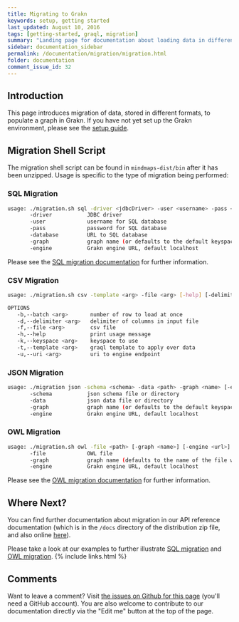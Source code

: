 ```yaml
---
title: Migrating to Grakn
keywords: setup, getting started
last_updated: August 10, 2016
tags: [getting-started, graql, migration]
summary: "Landing page for documentation about loading data in different formats to populate a graph in Grakn."
sidebar: documentation_sidebar
permalink: /documentation/migration/migration.html
folder: documentation
comment_issue_id: 32
---
```


## Introduction
This page introduces migration of data, stored in different formats, to populate a graph in Grakn. If you have not yet set up the Grakn environment, please see the [setup guide](../get-started/setup-guide.html).

## Migration Shell Script
The migration shell script can be found in `mindmaps-dist/bin` after it has been unzipped. Usage is specific to the type of migration being performed:

### SQL Migration

```bash
usage: ./migration.sh sql -driver <jdbcDriver> -user <username> -pass <password> -database <url> -graph <graphname> [engine <url>]
       -driver           JDBC driver
       -user             username for SQL database
       -pass             password for SQL database
       -database         URL to SQL database
       -graph            graph name (or defaults to the default keyspace)
       -engine           Grakn engine URL, default localhost
```

Please see the [SQL migration documentation](./SQL-migration.html) for further information.

### CSV Migration

```bash
usage: ./migration.sh csv -template <arg> -file <arg> [-help] [-delimiter <arg>] [-batch <arg>] [-uri <arg>] [-keyspace <arg>]

OPTIONS
   -b,--batch <arg>       number of row to load at once
   -d,--delimiter <arg>   delimiter of columns in input file
   -f,--file <arg>        csv file
   -h,--help              print usage message
   -k,--keyspace <arg>    keyspace to use
   -t,--template <arg>    graql template to apply over data
   -u,--uri <arg>         uri to engine endpoint
```

### JSON Migration

```bash
usage: ./migration json -schema <schema> -data <path> -graph <name> [-engine <url>]
       -schema           json schema file or directory
       -data             json data file or directory
       -graph            graph name (or defaults to the default keyspace)
       -engine           Grakn engine URL, default localhost
```

### OWL Migration

```bash
usage: ./migration.sh owl -file <path> [-graph <name>] [-engine <url>]
       -file             OWL file
       -graph            graph name (defaults to the name of the file with spaces replaced by _)
       -engine           Grakn engine URL, default localhost
```

Please see the [OWL migration documentation](./OWL-migration.html) for further information.


## Where Next?
You can find further documentation about migration in our API reference documentation (which is in the `/docs` directory of the distribution zip file, and also online [here](https://grakn.ai/pages/api-reference/latest/index.html)).

Please take a look at our examples to further illustrate [SQL migration](../examples/SQL-migration.html) and [OWL migration](../examples/OWL-migration.html).
{% include links.html %}


## Comments
Want to leave a comment? Visit <a href="https://github.com/graknlabs/docs/issues/32" target="_blank">the issues on Github for this page</a> (you'll need a GitHub account). You are also welcome to contribute to our documentation directly via the "Edit me" button at the top of the page.
